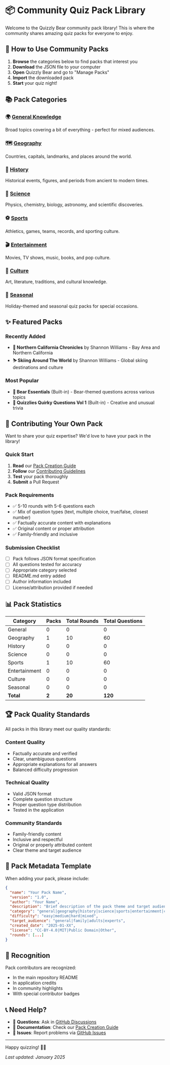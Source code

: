 # 📦 Community Quiz Pack Library

Welcome to the Quizzly Bear community pack library! This is where the community shares amazing quiz packs for everyone to enjoy.

## 🎯 How to Use Community Packs

1. **Browse** the categories below to find packs that interest you
2. **Download** the JSON file to your computer
3. **Open** Quizzly Bear and go to "Manage Packs"
4. **Import** the downloaded pack
5. **Start** your quiz night!

## 📚 Pack Categories

### 🌍 [General Knowledge](general/)
Broad topics covering a bit of everything - perfect for mixed audiences.

### 🗺️ [Geography](geography/) 
Countries, capitals, landmarks, and places around the world.

### 📜 [History](history/)
Historical events, figures, and periods from ancient to modern times.

### 🔬 [Science](science/)
Physics, chemistry, biology, astronomy, and scientific discoveries.

### ⚽ [Sports](sports/)
Athletics, games, teams, records, and sporting culture.

### 🎬 [Entertainment](entertainment/)
Movies, TV shows, music, books, and pop culture.

### 🎨 [Culture](culture/)
Art, literature, traditions, and cultural knowledge.

### 🎃 [Seasonal](seasonal/)
Holiday-themed and seasonal quiz packs for special occasions.

## ✨ Featured Packs

### Recently Added
- **🌉 Northern California Chronicles** by Shannon Williams - Bay Area and Northern California
- **⛷️ Skiing Around The World** by Shannon Williams - Global skiing destinations and culture

### Most Popular
- **🐻 Bear Essentials** (Built-in) - Bear-themed questions across various topics
- **🤔 Quizzlies Quirky Questions Vol 1** (Built-in) - Creative and unusual trivia

## 🤝 Contributing Your Own Pack

Want to share your quiz expertise? We'd love to have your pack in the library!

### Quick Start
1. **Read** our [Pack Creation Guide](../docs/creating-quiz-packs.md)
2. **Follow** our [Contributing Guidelines](../CONTRIBUTING.md)
3. **Test** your pack thoroughly
4. **Submit** a Pull Request

### Pack Requirements
- ✅ 5-10 rounds with 5-6 questions each
- ✅ Mix of question types (text, multiple choice, true/false, closest number)
- ✅ Factually accurate content with explanations
- ✅ Original content or proper attribution
- ✅ Family-friendly and inclusive

### Submission Checklist
- [ ] Pack follows JSON format specification
- [ ] All questions tested for accuracy
- [ ] Appropriate category selected
- [ ] README.md entry added
- [ ] Author information included
- [ ] License/attribution provided if needed

## 📊 Pack Statistics

| Category | Packs | Total Rounds | Total Questions |
|----------|-------|--------------|-----------------|
| General | 0 | 0 | 0 |
| Geography | 1 | 10 | 60 |
| History | 0 | 0 | 0 |
| Science | 0 | 0 | 0 |
| Sports | 1 | 10 | 60 |
| Entertainment | 0 | 0 | 0 |
| Culture | 0 | 0 | 0 |
| Seasonal | 0 | 0 | 0 |
| **Total** | **2** | **20** | **120** |

## 🏆 Pack Quality Standards

All packs in this library meet our quality standards:

### Content Quality
- Factually accurate and verified
- Clear, unambiguous questions
- Appropriate explanations for all answers
- Balanced difficulty progression

### Technical Quality
- Valid JSON format
- Complete question structure
- Proper question type distribution
- Tested in the application

### Community Standards
- Family-friendly content
- Inclusive and respectful
- Original or properly attributed content
- Clear theme and target audience

## 📝 Pack Metadata Template

When adding your pack, please include:

```json
{
  "name": "Your Pack Name",
  "version": "1.0",
  "author": "Your Name",
  "description": "Brief description of the pack theme and target audience",
  "category": "general|geography|history|science|sports|entertainment|culture|seasonal",
  "difficulty": "easy|medium|hard|mixed",
  "target_audience": "general|family|adults|experts",
  "created_date": "2025-01-XX",
  "license": "CC-BY-4.0|MIT|Public Domain|Other",
  "rounds": [...]
}
```

## 🎉 Recognition

Pack contributors are recognized:
- In the main repository README
- In application credits
- In community highlights
- With special contributor badges

## 📞 Need Help?

- 💬 **Questions**: Ask in [GitHub Discussions](https://github.com/smw355/quizzly-bear/discussions)
- 📖 **Documentation**: Check our [Pack Creation Guide](../docs/creating-quiz-packs.md)
- 🐛 **Issues**: Report problems via [GitHub Issues](https://github.com/smw355/quizzly-bear/issues)

---

Happy quizzing! 🐻✨

*Last updated: January 2025*